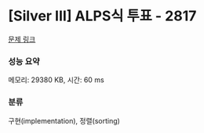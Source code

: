 # [Silver III] ALPS식 투표 - 2817 

[문제 링크](https://www.acmicpc.net/problem/2817) 

### 성능 요약

메모리: 29380 KB, 시간: 60 ms

### 분류

구현(implementation), 정렬(sorting)

